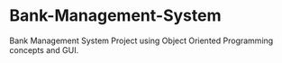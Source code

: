 # Bank-Management-System
Bank Management System Project using Object Oriented Programming concepts and GUI.
